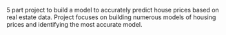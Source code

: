 5 part project to build a model to accurately predict house prices based on real estate data. Project focuses on building numerous models of housing prices and identifying the most accurate model.
